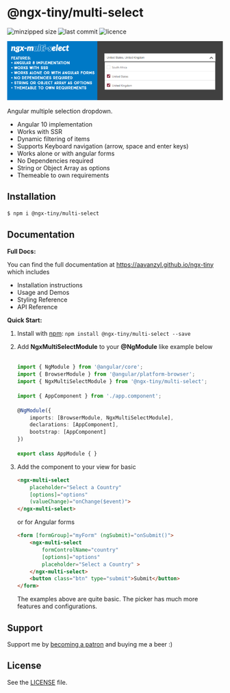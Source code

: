 # @ngx-tiny/multi-select

![minzipped size](https://img.shields.io/bundlephobia/minzip/@ngx-tiny/multi-select?style=for-the-badge)
![last commit](https://img.shields.io/github/last-commit/aavanzyl/ngx-tiny?style=for-the-badge)
![licence](https://img.shields.io/npm/l/@ngx-tiny/multi-select?style=for-the-badge)

![Multi Select](https://raw.githubusercontent.com/aavanzyl/ngx-tiny/master/projects/assets/ngx-multi-select.png)

Angular multiple selection dropdown.

* Angular 10 implementation
* Works with SSR
* Dynamic filtering of items
* Supports Keyboard navigation (arrow, space and enter keys)
* Works alone or with angular forms 
* No Dependencies required
* String or Object Array as options
* Themeable to own requirements

## Installation

```sh
$ npm i @ngx-tiny/multi-select
```

## Documentation

__Full Docs:__

You can find the full documentation at https://aavanzyl.github.io/ngx-tiny which includes
* Installation instructions
* Usage and Demos
* Styling Reference
* API Reference

__Quick Start:__

1. Install with [npm](https://www.npmjs.com): `npm install @ngx-tiny/multi-select --save`

2. Add __NgxMultiSelectModule__ to your __@NgModule__ like example below
    ```typescript

    import { NgModule } from '@angular/core';
    import { BrowserModule } from '@angular/platform-browser';
    import { NgxMultiSelectModule } from '@ngx-tiny/multi-select';

    import { AppComponent } from './app.component';

    @NgModule({
        imports: [BrowserModule, NgxMultiSelectModule],
        declarations: [AppComponent],
        bootstrap: [AppComponent]
    })

    export class AppModule { }

    ```
 4. Add the component to your view for basic
    ```html
    <ngx-multi-select 
        placeholder="Select a Country" 
        [options]="options" 
        (valueChange)="onChange($event)">
    </ngx-multi-select>
    ```
    or for Angular forms
    ```html 
    <form [formGroup]="myForm" (ngSubmit)="onSubmit()">
        <ngx-multi-select 
            formControlName="country" 
            [options]="options" 
            placeholder="Select a Country" >
        </ngx-multi-select>
        <button class="btn" type="submit">Submit</button>
    </form>
    ```
    The examples above are quite basic. The picker has much more features and configurations. 
    
## Support

Support me by [becoming a patron](https://www.patreon.com/bePatron?u=27640996) and buying me a beer :) 

## License
See the [LICENSE][license] file.


[license]: /LICENSE
[contributing]: /CONTRIBUTING.md
[docs]: /DOCUMENTATION.md 